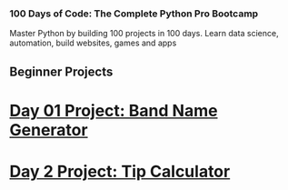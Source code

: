 ### 100 Days of Code: The Complete Python Pro Bootcamp
Master Python by building 100 projects in 100 days. Learn data science, automation, build websites, games and apps
## Beginner Projects
# [Day 01 Project: Band Name Generator]()
# [Day 2 Project: Tip Calculator]()